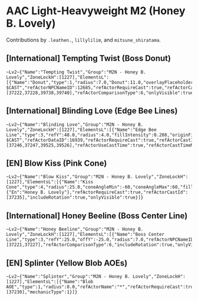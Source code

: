 # AAC Light-Heavyweight M2 (Honey B. Lovely)

Contributions by `.leathen.`, `lillylilim`, and `mitsune_shiratama`.

## [International] Tempting Twist (Boss Donut)

```
~Lv2~{"Name":"Tempting Twist","Group":"M2N - Honey B. Lovely","ZoneLockH":[1227],"ElementsL":[{"Name":"Donut","type":1,"radius":7.0,"Donut":11.0,"overlayPlaceholders":true,"overlayText":"$NAME $CAST","refActorNPCNameID":12685,"refActorRequireCast":true,"refActorCastId":[37222,37228,39738,39740],"refActorComparisonType":6,"onlyVisible":true,"mechanicType":1}]}
```

## [International] Blinding Love (Edge Bee Lines)

```
~Lv2~{"Name":"Blinding Love","Group":"M2N - Honey B. Lovely","ZoneLockH":[1227],"ElementsL":[{"Name":"Edge Bee Line","type":3,"refY":48.0,"radius":4.0,"fillIntensity":0.208,"originFillColor":1157628159,"endFillColor":1157628159,"overlayPlaceholders":true,"overlayText":"$NAME $CAST","refActorDataID":16939,"refActorRequireCast":true,"refActorCastId":[37246,37247,39525,39526],"refActorUseCastTime":true,"refActorCastTimeMin":2.0,"refActorCastTimeMax":10.0,"refActorComparisonType":3,"includeRotation":true,"onlyVisible":true,"mechanicType":1}]}
```

## [EN] Blow Kiss (Pink Cone)

```
~Lv2~{"Name":"Blow Kiss","Group":"M2N - Honey B. Lovely","ZoneLockH":[1227],"ElementsL":[{"Name":"Kiss Cone","type":4,"radius":25.0,"coneAngleMin":-60,"coneAngleMax":60,"fillIntensity":0.413,"originFillColor":1677721855,"endFillColor":1677721855,"refActorNameIntl":{"En":"Honey B. Lovely"},"refActorRequireCast":true,"refActorCastId":[37235],"includeRotation":true,"onlyVisible":true}]}
```

## [International] Honey Beeline (Boss Center Line)

```
~Lv2~{"Name":"Honey Beeline","Group":"M2N - Honey B. Lovely","ZoneLockH":[1227],"ElementsL":[{"Name":"Boss Center Line","type":3,"refY":25.0,"offY":-25.0,"radius":7.0,"refActorNPCNameID":12685,"refActorRequireCast":true,"refActorCastId":[37221,37227],"refActorComparisonType":6,"includeRotation":true,"onlyVisible":true,"mechanicType":1}]}
```

## [EN] Splinter (Yellow Blob AOEs)

```
~Lv2~{"Name":"Splinter","Group":"M2N - Honey B. Lovely","ZoneLockH":[1227],"ElementsL":[{"Name":"Blob AOE","type":1,"radius":8.0,"refActorName":"*","refActorRequireCast":true,"refActorCastId":[37230],"mechanicType":1}]}
```
